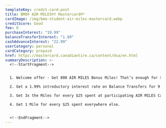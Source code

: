 ```yaml
---
templateKey: credit-card-post
title: BMO® AIR MILES®† Mastercard®*
cardImage: /img/bmo-student-air-miles-mastercard.webp
creditScore: Good
fee: 0
purchaseInterest: "19.99"
balanceTransferInterest: "1.99"
cashAdvanceInterest: "22.99"
userCategory: personal
cardCategory: prepaid
href: https://mastercard.canadiantire.ca/content/dsa/en.html
summaryDescription: >-
  <!--StartFragment-->


  1. Welcome offer - Get 800 AIR MILES Bonus Miles! That’s enough for $80 towards purchases with AIR MILES Cash.\

  2. Get a 1.99% introductory interest rate on Balance Transfers for 9 months, 1% fee applies to balance amounts transferred.\

  3. Get 3x the Miles for every $25 spent at participating AIR MILES Cash Reward Partners.\

  4. Get 1 Mile for every $25 spent everywhere else.


  <!--EndFragment-->
---
```

